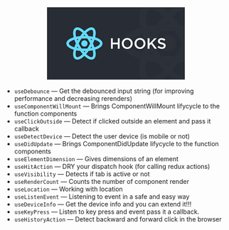 <div align="center">
    <img src="./react-logo.png" alt='react-logo' />
    <br/>
</div>

- `useDebounce` &mdash; Get the debounced input string (for improving performance and decreasing rerenders)
- `useComponentWillMount` &mdash; Brings ComponentWillMount lifycycle to the function components
- `useClickOutside` &mdash; Detect if clicked outside an element and pass it callback
- `useDetectDevice` &mdash; Detect the user device (is mobile or not)
- `useDidUpdate` &mdash; Brings ComponentDidUpdate lifycycle to the function components
- `useElementDimension` &mdash; Gives dimensions of an element
- `useHitAction` &mdash; DRY your dispatch hook (for calling redux actions)
- `useVisibility` &mdash; Detects if tab is active or not 
- `useRenderCount` &mdash; Counts the number of component render
- `useLocation` &mdash; Working with location
- `useListenEvent` &mdash; Listening to event in a safe and easy way
- `useDeviceInfo` &mdash; Get the device info and you can extend it!!!
- `useKeyPress` &mdash; Listen to key press and event pass it a callback.
- `useHistoryAction` &mdash; Detect backward and forward click in the browser
